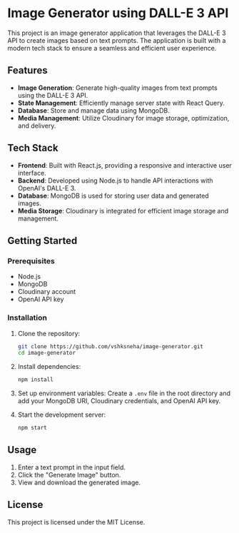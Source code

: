 

# Image Generator using DALL-E 3 API

This project is an image generator application that leverages the DALL-E 3 API to create images based on text prompts. The application is built with a modern tech stack to ensure a seamless and efficient user experience.

## Features
- **Image Generation**: Generate high-quality images from text prompts using the DALL-E 3 API.
- **State Management**: Efficiently manage server state with React Query.
- **Database**: Store and manage data using MongoDB.
- **Media Management**: Utilize Cloudinary for image storage, optimization, and delivery.

## Tech Stack
- **Frontend**: Built with React.js, providing a responsive and interactive user interface.
- **Backend**: Developed using Node.js to handle API interactions with OpenAI's DALL-E 3.
- **Database**: MongoDB is used for storing user data and generated images.
- **Media Storage**: Cloudinary is integrated for efficient image storage and management.

## Getting Started
### Prerequisites
- Node.js
- MongoDB
- Cloudinary account
- OpenAI API key

### Installation
1. Clone the repository:
   ```bash
   git clone https://github.com/vshksneha/image-generator.git
   cd image-generator
   ```

2. Install dependencies:
   ```bash
   npm install
   ```

3. Set up environment variables:
   Create a `.env` file in the root directory and add your MongoDB URI, Cloudinary credentials, and OpenAI API key.

4. Start the development server:
   ```bash
   npm start
   ```

## Usage
1. Enter a text prompt in the input field.
2. Click the "Generate Image" button.
3. View and download the generated image.



## License
This project is licensed under the MIT License. 


